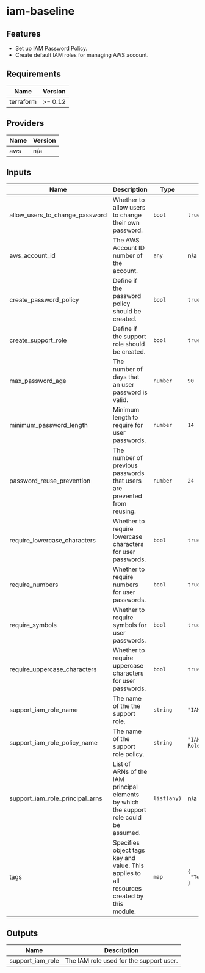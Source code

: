 # iam-baseline

## Features

- Set up IAM Password Policy.
- Create default IAM roles for managing AWS account.

<!-- BEGINNING OF PRE-COMMIT-TERRAFORM DOCS HOOK -->
## Requirements

| Name | Version |
|------|---------|
| terraform | >= 0.12 |

## Providers

| Name | Version |
|------|---------|
| aws | n/a |

## Inputs

| Name | Description | Type | Default | Required |
|------|-------------|------|---------|:--------:|
| allow\_users\_to\_change\_password | Whether to allow users to change their own password. | `bool` | `true` | no |
| aws\_account\_id | The AWS Account ID number of the account. | `any` | n/a | yes |
| create\_password\_policy | Define if the password policy should be created. | `bool` | `true` | no |
| create\_support\_role | Define if the support role should be created. | `bool` | `true` | no |
| max\_password\_age | The number of days that an user password is valid. | `number` | `90` | no |
| minimum\_password\_length | Minimum length to require for user passwords. | `number` | `14` | no |
| password\_reuse\_prevention | The number of previous passwords that users are prevented from reusing. | `number` | `24` | no |
| require\_lowercase\_characters | Whether to require lowercase characters for user passwords. | `bool` | `true` | no |
| require\_numbers | Whether to require numbers for user passwords. | `bool` | `true` | no |
| require\_symbols | Whether to require symbols for user passwords. | `bool` | `true` | no |
| require\_uppercase\_characters | Whether to require uppercase characters for user passwords. | `bool` | `true` | no |
| support\_iam\_role\_name | The name of the the support role. | `string` | `"IAM-Support"` | no |
| support\_iam\_role\_policy\_name | The name of the support role policy. | `string` | `"IAM-Support-Role"` | no |
| support\_iam\_role\_principal\_arns | List of ARNs of the IAM principal elements by which the support role could be assumed. | `list(any)` | n/a | yes |
| tags | Specifies object tags key and value. This applies to all resources created by this module. | `map` | <pre>{<br>  "Terraform": true<br>}</pre> | no |

## Outputs

| Name | Description |
|------|-------------|
| support\_iam\_role | The IAM role used for the support user. |

<!-- END OF PRE-COMMIT-TERRAFORM DOCS HOOK -->
